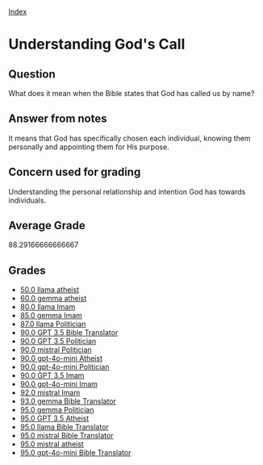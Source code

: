 
[Index](../../index.md)
# Understanding God's Call
## Question
What does it mean when the Bible states that God has called us by name?

## Answer from notes
It means that God has specifically chosen each individual, knowing them personally and appointing them for His purpose.

## Concern used for grading
Understanding the personal relationship and intention God has towards individuals.

## Average Grade
88.29166666666667

## Grades
 * [50.0 llama atheist](../answers/llama_atheist/Understanding_God_s_Call.md)
 * [60.0 gemma atheist](../answers/gemma_atheist/Understanding_God_s_Call.md)
 * [80.0 llama Imam](../answers/llama_Imam/Understanding_God_s_Call.md)
 * [85.0 gemma Imam](../answers/gemma_Imam/Understanding_God_s_Call.md)
 * [87.0 llama Politician](../answers/llama_Politician/Understanding_God_s_Call.md)
 * [90.0 GPT 3.5 Bible Translator](../answers/GPT_3.5_Bible_Translator/Understanding_God_s_Call.md)
 * [90.0 GPT 3.5 Politician](../answers/GPT_3.5_Politician/Understanding_God_s_Call.md)
 * [90.0 mistral Politician](../answers/mistral_Politician/Understanding_God_s_Call.md)
 * [90.0 gpt-4o-mini Atheist](../answers/gpt-4o-mini_Atheist/Understanding_God_s_Call.md)
 * [90.0 gpt-4o-mini Politician](../answers/gpt-4o-mini_Politician/Understanding_God_s_Call.md)
 * [90.0 GPT 3.5 Imam](../answers/GPT_3.5_Imam/Understanding_God_s_Call.md)
 * [90.0 gpt-4o-mini Imam](../answers/gpt-4o-mini_Imam/Understanding_God_s_Call.md)
 * [92.0 mistral Imam](../answers/mistral_Imam/Understanding_God_s_Call.md)
 * [93.0 gemma Bible Translator](../answers/gemma_Bible_Translator/Understanding_God_s_Call.md)
 * [95.0 gemma Politician](../answers/gemma_Politician/Understanding_God_s_Call.md)
 * [95.0 GPT 3.5 Atheist](../answers/GPT_3.5_Atheist/Understanding_God_s_Call.md)
 * [95.0 llama Bible Translator](../answers/llama_Bible_Translator/Understanding_God_s_Call.md)
 * [95.0 mistral Bible Translator](../answers/mistral_Bible_Translator/Understanding_God_s_Call.md)
 * [95.0 mistral atheist](../answers/mistral_atheist/Understanding_God_s_Call.md)
 * [95.0 gpt-4o-mini Bible Translator](../answers/gpt-4o-mini_Bible_Translator/Understanding_God_s_Call.md)
